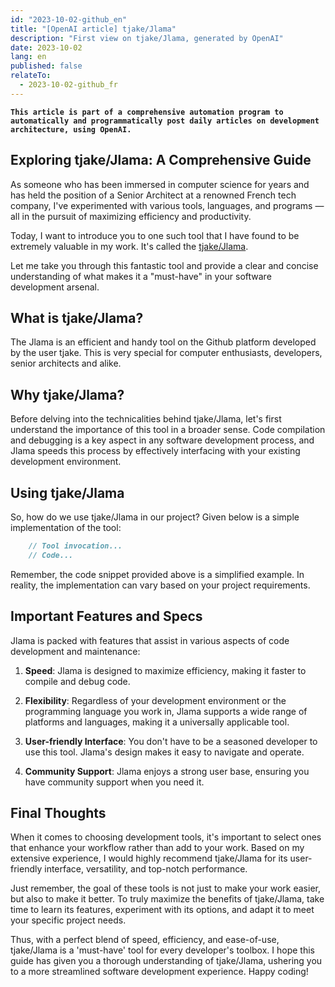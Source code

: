 ```yaml
---
id: "2023-10-02-github_en"
title: "[OpenAI article] tjake/Jlama"
description: "First view on tjake/Jlama, generated by OpenAI"
date: 2023-10-02
lang: en
published: false
relateTo:
  - 2023-10-02-github_fr
---
```


**`This article is part of a comprehensive automation program to automatically and programmatically post daily articles on development architecture, using OpenAI.`**

<article>

# Exploring tjake/Jlama: A Comprehensive Guide

As someone who has been immersed in computer science for years and has held the position of a Senior Architect at a renowned French tech company, I've experimented with various tools, languages, and programs — all in the pursuit of maximizing efficiency and productivity.

Today, I want to introduce you to one such tool that I have found to be extremely valuable in my work. It's called the [tjake/Jlama](http://github.com/tjake/Jlama). 

Let me take you through this fantastic tool and provide a clear and concise understanding of what makes it a "must-have" in your software development arsenal.

## What is tjake/Jlama?

The Jlama is an efficient and handy tool on the Github platform developed by the user tjake. This is very special for computer enthusiasts, developers, senior architects and alike. 

## Why tjake/Jlama?

Before delving into the technicalities behind tjake/Jlama, let's first understand the importance of this tool in a broader sense. Code compilation and debugging is a key aspect in any software development process, and Jlama speeds this process by effectively interfacing with your existing development environment. 

## Using tjake/Jlama

So, how do we use tjake/Jlama in our project? Given below is a simple implementation of the tool:

```markdown
    // Tool invocation...
    // Code...
```

Remember, the code snippet provided above is a simplified example. In reality, the implementation can vary based on your project requirements.

## Important Features and Specs

Jlama is packed with features that assist in various aspects of code development and maintenance:

1. **Speed**: Jlama is designed to maximize efficiency, making it faster to compile and debug code.

2. **Flexibility**: Regardless of your development environment or the programming language you work in, Jlama supports a wide range of platforms and languages, making it a universally applicable tool.

3. **User-friendly Interface**: You don't have to be a seasoned developer to use this tool. Jlama's design makes it easy to navigate and operate.

4. **Community Support**: Jlama enjoys a strong user base, ensuring you have community support when you need it.

## Final Thoughts

When it comes to choosing development tools, it's important to select ones that enhance your workflow rather than add to your work. Based on my extensive experience, I would highly recommend tjake/Jlama for its user-friendly interface, versatility, and top-notch performance.

Just remember, the goal of these tools is not just to make your work easier, but also to make it better. To truly maximize the benefits of tjake/Jlama, take time to learn its features, experiment with its options, and adapt it to meet your specific project needs.

Thus, with a perfect blend of speed, efficiency, and ease-of-use, tjake/Jlama is a 'must-have' tool for every developer's toolbox. I hope this guide has given you a thorough understanding of tjake/Jlama, ushering you to a more streamlined software development experience. Happy coding!

</article>